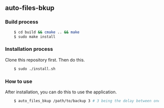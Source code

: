 ## auto-files-bkup

### Build process

```bash
    $ cd build && cmake .. && make
    $ sudo make install
```

### Installation process
Clone this repository first. Then do this.
```bash
    $ sudo ./install.sh
```

### How to use
After installation, you can do this to use the application.
```bash
    $ auto_files_bkup /path/to/backup 3 # 3 being the delay between one backup to next.
```
